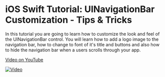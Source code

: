 # iOS Swift Tutorial: UINavigationBar Customization - Tips & Tricks

In this tutorial you are going to learn how to customize the look and feel of the UINavigationBar control. You will learn how to add a logo image to the navigation bar, how to change to font of it's title and buttons and also how to hide the navigation bar when a users scrolls through your app.

[Video on YouTube](https://youtu.be/gUhhFPTKCrE)

[![Video](https://img.youtube.com/vi/gUhhFPTKCrE/0.jpg)](https://www.youtube.com/watch?v=gUhhFPTKCrE)
